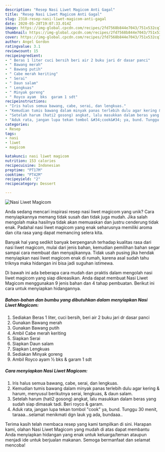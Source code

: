 ```yaml
---
description: "Resep Nasi Liwet Magicom Anti Gagal"
title: "Resep Nasi Liwet Magicom Anti Gagal"
slug: 2318-resep-nasi-liwet-magicom-anti-gagal
date: 2020-05-28T19:07:33.014Z
image: https://img-global.cpcdn.com/recipes/2fd7568b844e7043/751x532cq70/nasi-liwet-magicom-foto-resep-utama.jpg
thumbnail: https://img-global.cpcdn.com/recipes/2fd7568b844e7043/751x532cq70/nasi-liwet-magicom-foto-resep-utama.jpg
cover: https://img-global.cpcdn.com/recipes/2fd7568b844e7043/751x532cq70/nasi-liwet-magicom-foto-resep-utama.jpg
author: Angel Gordon
ratingvalue: 3.1
reviewcount: 15
recipeingredient:
- " Beras 1 liter cuci bersih beri air 2 buku jari dr dasar panci"
- " Bawang merah"
- " Bawang putih"
- " Cabe merah keriting"
- " Serai"
- " Daun salam"
- " Lengkuas"
- " Minyak goreng"
- " Royco ayam  bks  garam 1 sdt"
recipeinstructions:
- "Iris halus semua bawang, cabe, serai, dan lengkuas."
- "Kemudian tumis bawang dalam minyak panas terlebih dulu agar kering &amp; harum, menyusul berikutnya serai, lengkuas, &amp; daun salam."
- "Setelah harum (hati2 gosong) angkat, lalu masukkan dalam beras yang sudah siap dimasak tadi. Beri royco &amp; garam."
- "Aduk rata, jangan lupa tekan tombol &#34;cook&#34; ya, bund. Tunggu 30 menit, taraaa...selamat menikmati dgn lauk yg ada, bundaaa.."
categories:
- Resep
tags:
- nasi
- liwet
- magicom

katakunci: nasi liwet magicom 
nutrition: 153 calories
recipecuisine: Indonesian
preptime: "PT17M"
cooktime: "PT42M"
recipeyield: "2"
recipecategory: Dessert

---
```



![Nasi Liwet Magicom](https://img-global.cpcdn.com/recipes/2fd7568b844e7043/751x532cq70/nasi-liwet-magicom-foto-resep-utama.jpg)

Anda sedang mencari inspirasi resep nasi liwet magicom yang unik? Cara menyiapkannya memang tidak susah dan tidak juga mudah. Jika salah mengolah maka hasilnya tidak akan memuaskan dan justru cenderung tidak enak. Padahal nasi liwet magicom yang enak seharusnya memiliki aroma dan cita rasa yang dapat memancing selera kita.



Banyak hal yang sedikit banyak berpengaruh terhadap kualitas rasa dari nasi liwet magicom, mulai dari jenis bahan, kemudian pemilihan bahan segar sampai cara membuat dan menyajikannya. Tidak usah pusing jika hendak menyiapkan nasi liwet magicom enak di rumah, karena asal sudah tahu triknya maka hidangan ini bisa jadi suguhan istimewa.


Di bawah ini ada beberapa cara mudah dan praktis dalam mengolah nasi liwet magicom yang siap dikreasikan. Anda dapat membuat Nasi Liwet Magicom menggunakan 9 jenis bahan dan 4 tahap pembuatan. Berikut ini cara untuk menyiapkan hidangannya.

<!--inarticleads1-->

##### Bahan-bahan dan bumbu yang dibutuhkan dalam menyiapkan Nasi Liwet Magicom:

1. Sediakan  Beras 1 liter, cuci bersih, beri air 2 buku jari dr dasar panci
1. Gunakan  Bawang merah
1. Gunakan  Bawang putih
1. Ambil  Cabe merah keriting
1. Siapkan  Serai
1. Siapkan  Daun salam
1. Siapkan  Lengkuas
1. Sediakan  Minyak goreng
1. Ambil  Royco ayam ½ bks &amp; garam 1 sdt




<!--inarticleads2-->

##### Cara menyiapkan Nasi Liwet Magicom:

1. Iris halus semua bawang, cabe, serai, dan lengkuas.
1. Kemudian tumis bawang dalam minyak panas terlebih dulu agar kering &amp; harum, menyusul berikutnya serai, lengkuas, &amp; daun salam.
1. Setelah harum (hati2 gosong) angkat, lalu masukkan dalam beras yang sudah siap dimasak tadi. Beri royco &amp; garam.
1. Aduk rata, jangan lupa tekan tombol &#34;cook&#34; ya, bund. Tunggu 30 menit, taraaa...selamat menikmati dgn lauk yg ada, bundaaa..




Terima kasih telah membaca resep yang kami tampilkan di sini. Harapan kami, olahan Nasi Liwet Magicom yang mudah di atas dapat membantu Anda menyiapkan hidangan yang enak untuk keluarga/teman ataupun menjadi ide untuk berjualan makanan. Semoga bermanfaat dan selamat mencoba!
